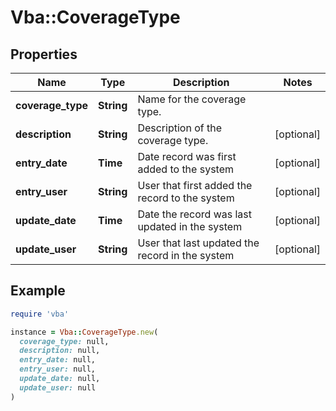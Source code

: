 # Vba::CoverageType

## Properties

| Name | Type | Description | Notes |
| ---- | ---- | ----------- | ----- |
| **coverage_type** | **String** | Name for the coverage type. |  |
| **description** | **String** | Description of the coverage type. | [optional] |
| **entry_date** | **Time** | Date record was first added to the system | [optional] |
| **entry_user** | **String** | User that first added the record to the system | [optional] |
| **update_date** | **Time** | Date the record was last updated in the system | [optional] |
| **update_user** | **String** | User that last updated the record in the system | [optional] |

## Example

```ruby
require 'vba'

instance = Vba::CoverageType.new(
  coverage_type: null,
  description: null,
  entry_date: null,
  entry_user: null,
  update_date: null,
  update_user: null
)
```

